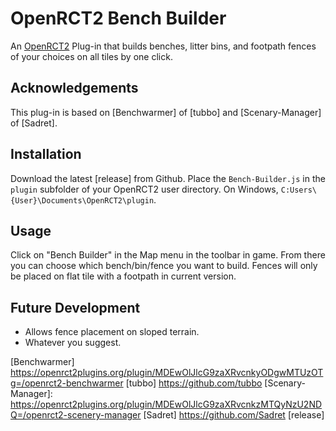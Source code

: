 # OpenRCT2 Bench Builder

An [OpenRCT2][] Plug-in that builds benches, litter bins, and footpath fences of your choices on
all tiles by one click.

## Acknowledgements

This plug-in is based on [Benchwarmer] of [tubbo] and [Scenary-Manager] of [Sadret].

## Installation

Download the latest [release] from Github. Place the `Bench-Builder.js` in the `plugin` subfolder
of your OpenRCT2 user directory. On Windows, `C:Users\{User}\Documents\OpenRCT2\plugin`.

## Usage

Click on "Bench Builder" in the Map menu in the toolbar in game. From there you can choose which
bench/bin/fence you want to build. Fences will only be placed on flat tile with a footpath in
current version.

## Future Development

- Allows fence placement on sloped terrain.
- Whatever you suggest.

[OpenRCT2]: https://openrct2.org/
[Benchwarmer] https://openrct2plugins.org/plugin/MDEwOlJlcG9zaXRvcnkyODgwMTUzOTg=/openrct2-benchwarmer
[tubbo] https://github.com/tubbo
[Scenary-Manager]: https://openrct2plugins.org/plugin/MDEwOlJlcG9zaXRvcnkzMTQyNzU2NDQ=/openrct2-scenery-manager
[Sadret] https://github.com/Sadret
[release] 